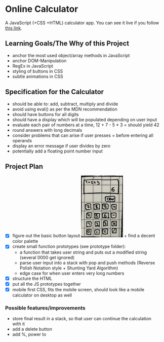 # Online Calculator
A JavaScript (+CSS +HTML) calculator app. You can see it live if you follow [this link](https://lenablechmann.github.io/online-calculator/ "Calc Live").

## Learning Goals/The Why of this Project
- anchor the most used object/array methods in JavaScript
- anchor DOM-Manipulation
- RegEx in JavaScript
- styling of buttons in CSS
- subtle animations in CSS

## Specification for the Calculator
- should be able to: add, subtract, multiply and divide
- avoid using eval() as per the MDN recommendation 
- should have buttons for all digits
- should have a display which will be populated depending on user input
- evaluate each pair of numbers at a time, 12 + 7 - 5 * 3 = should yield 42
- round answers with long decimals
- consider problems that can arise if user presses = before entering all operands
- display an error message if user divides by zero
- potentially add a floating point number input

## Project Plan
- [x] figure out the basic button layout ![rough sketch of a layout](calclayout.jpg "Calculator Layout") + find a decent color palette 
- [x] create small function prototypes (see prototype folder):
    - a function that takes user string and puts out a modified string (several 0000 get ignored)
    - parse user input into a stack with pop and push methods (Reverse Polish Notation style + Shunting Yard Algorithm)
    - edge case for when user enters very long numbers
- [x] structure the HTML
- [x] put all the JS prototypes together
- [x] mobile first CSS, fits the mobile screen, should look like a mobile calculator on desktop as well

### Possible features/improvements
- store final result in a stack, so that user can continue the calculation with it
- add a delete button
- add %, power to

